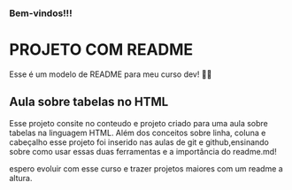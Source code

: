 ### Bem-vindos!!!

# PROJETO COM README

Esse é um modelo de README para meu curso dev! 👨‍💻

## Aula sobre tabelas no HTML

Esse projeto consite no conteudo e projeto criado para uma aula sobre tabelas na linguagem HTML.
Além dos conceitos sobre linha, coluna e cabeçalho esse projeto foi inserido nas aulas de git e github,ensinando sobre como usar essas duas ferramentas e a importância do readme.md!

espero evoluir com esse curso e trazer projetos maiores com um readme a altura.

